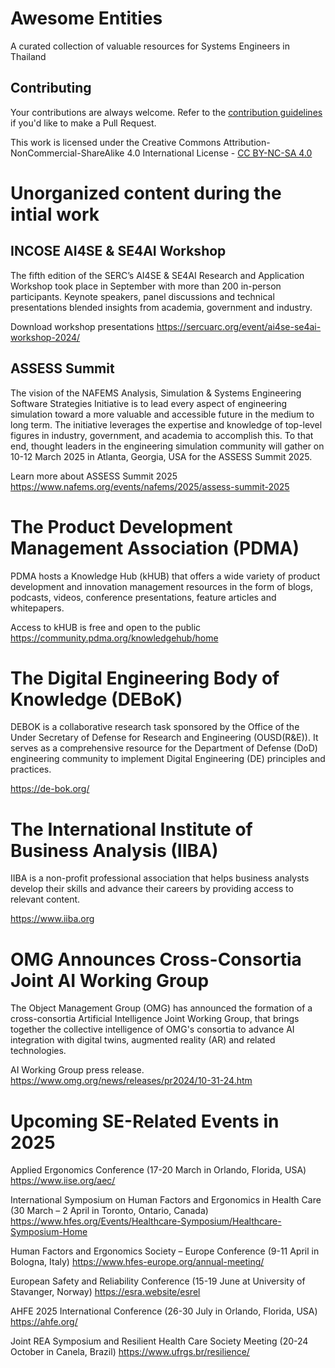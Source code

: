 # Awesome Entities
A curated collection of valuable resources for Systems Engineers in Thailand

## Contributing
Your contributions are always welcome.  Refer to the [contribution guidelines](https://github.com/INCOSE-Thailand/Awesome-Entities/blob/main/Contributing.md) if you'd like to make a Pull Request.

This work is licensed under the Creative Commons Attribution-NonCommercial-ShareAlike 4.0 International License - [CC BY-NC-SA 4.0](http://creativecommons.org/licenses/by-nc-sa/4.0/legalcode)

# Unorganized content during the intial work

## INCOSE AI4SE & SE4AI Workshop
The fifth edition of the SERC’s AI4SE & SE4AI Research and Application Workshop took place in September with more than 200 in-person participants. Keynote speakers, panel discussions and technical presentations blended insights from academia, government and industry.

Download workshop presentations
https://sercuarc.org/event/ai4se-se4ai-workshop-2024/

## ASSESS Summit 

The vision of the NAFEMS Analysis, Simulation & Systems Engineering Software Strategies 
Initiative is to lead every aspect of engineering simulation toward a more valuable and accessible future in the medium to long term. The initiative leverages the expertise and knowledge of top-level figures in industry, government, and academia to accomplish this. To that end, thought leaders in the engineering simulation community will gather on 10-12 March 2025 in Atlanta, Georgia, USA for the ASSESS Summit 2025.

Learn more about ASSESS Summit 2025
https://www.nafems.org/events/nafems/2025/assess-summit-2025


# The Product Development Management Association (PDMA) 
PDMA hosts a Knowledge Hub (kHUB) that offers a wide variety of product development and innovation management resources in the form of blogs, podcasts, videos, conference presentations, feature articles and whitepapers.

Access to kHUB is free and open to the public
https://community.pdma.org/knowledgehub/home

# The Digital Engineering Body of Knowledge (DEBoK) 

DEBOK is a collaborative research task sponsored by the Office of the Under Secretary of Defense for Research and Engineering (OUSD(R&E)). It serves as a comprehensive resource for the Department of Defense (DoD) engineering community to implement Digital Engineering (DE) principles and practices.

https://de-bok.org/

# The International Institute of Business Analysis (IIBA)
IIBA is a non-profit professional association that helps business analysts develop their skills and advance their careers by providing access to relevant
content.

https://www.iiba.org

# OMG Announces Cross-Consortia Joint AI Working Group

The Object Management Group (OMG) has announced the formation of a cross-consortia Artificial Intelligence Joint Working Group, that brings together the collective intelligence of OMG's consortia to advance AI
integration with digital twins, augmented reality (AR) and related technologies.

AI Working Group press release.
https://www.omg.org/news/releases/pr2024/10-31-24.htm

# Upcoming SE-Related Events  in 2025  

Applied Ergonomics Conference (17-20 March in Orlando, Florida, USA)
https://www.iise.org/aec/

International Symposium on Human Factors and Ergonomics in Health Care (30 March – 2 April in Toronto, Ontario, Canada)
https://www.hfes.org/Events/Healthcare-Symposium/Healthcare-Symposium-Home

Human Factors and Ergonomics Society – Europe Conference (9-11 April in Bologna, Italy)
https://www.hfes-europe.org/annual-meeting/

European Safety and Reliability Conference (15-19 June at University of Stavanger, Norway)
https://esra.website/esrel


AHFE 2025 International Conference (26-30 July in Orlando, Florida, USA)
https://ahfe.org/

Joint REA Symposium and Resilient Health Care Society Meeting (20-24 October in Canela, Brazil)
https://www.ufrgs.br/resilience/








